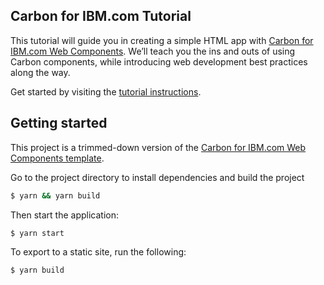 ## Carbon for IBM.com Tutorial

This tutorial will guide you in creating a simple HTML app with
[Carbon for IBM.com Web Components](https://www.ibm.com/standards/carbon). We’ll
teach you the ins and outs of using Carbon components, while introducing web
development best practices along the way.

Get started by visiting the
[tutorial instructions](https://www.ibm.com/standards/carbon/developing/web-components-tutorial/overview).

## Getting started

This project is a trimmed-down version of the
[Carbon for IBM.com Web Components template](https://github.com/carbon-design-system/carbon-for-ibm-dotcom-web-components-template).

Go to the project directory to install dependencies and build the project

```bash
$ yarn && yarn build
```

Then start the application:

```bash
$ yarn start
```

To export to a static site, run the following:

```bash
$ yarn build
```
